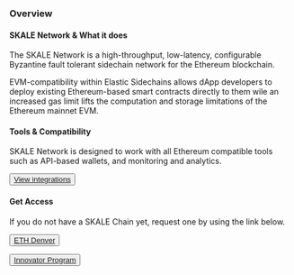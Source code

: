 ### Overview

#### SKALE Network & What it does

The SKALE Network is a high-throughput, low-latency, configurable Byzantine fault tolerant sidechain network for the Ethereum blockchain. 

EVM-compatibility within Elastic Sidechains allows dApp developers to deploy existing Ethereum-based smart contracts directly to them wile an increased gas limit lifts the computation and storage limitations of the Ethereum mainnet EVM.

#### Tools & Compatibility

SKALE Network is designed to work with all Ethereum compatible tools such as API-based wallets, and monitoring and analytics.

<button>[View integrations](/developers/integrations)</button>

#### Get Access

If you do not have a SKALE Chain yet, request one by using the link below.

<SplitSectionLayout>
<SplitSectionColumn>

<button>[ETH Denver](https://skale.network/ethdenver)</button>
</SplitSectionColumn>
<SplitSectionColumn>

<button>[Innovator Program](https://skale.network/innovators-signup)</button>

</SplitSectionColumn>
</SplitSectionLayout>
